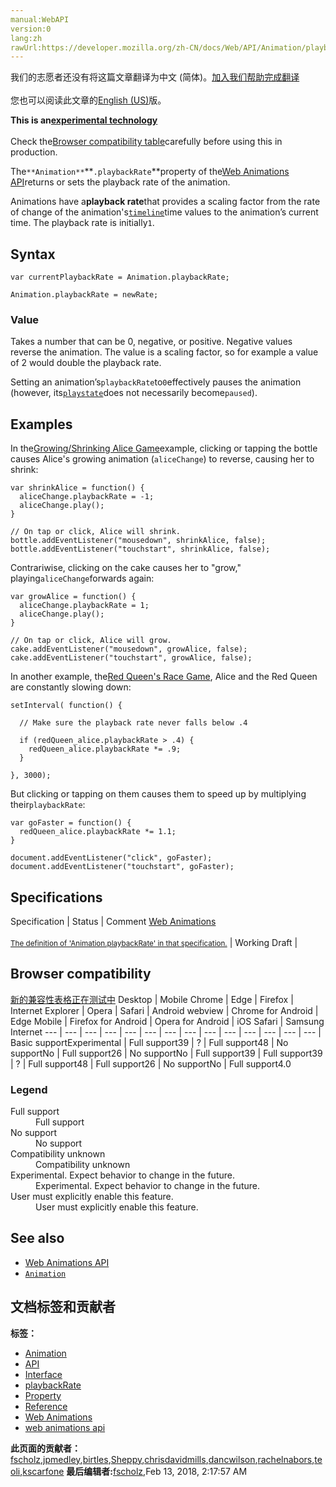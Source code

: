 ```yaml
---
manual:WebAPI
version:0
lang:zh
rawUrl:https://developer.mozilla.org/zh-CN/docs/Web/API/Animation/playbackRate
---
```




<bdi>我们的志愿者还没有将这篇文章翻译为<bdi>中文 (简体)</bdi>。[加入我们帮助完成翻译](%22592 "")<br></br>您也可以阅读此文章的[English (US)](%14100 "")版。</bdi>






**This is an[experimental technology](%3404 "")**<br></br>Check the[Browser compatibility table](%22593 "")carefully before using this in production.




The`**Animation**`**`.playbackRate`**property of the[Web Animations API](%3476 "")returns or sets the playback rate of the animation.



Animations have a**playback rate**that provides a scaling factor from the rate of change of the animation&#39;s[`timeline`](%9628 "The DocumentTimeline interface of the the Web Animations API represents animation timelines, including the default document timeline (accessed via Document.timeline).")time values to the animation’s current time. The playback rate is initially`1`.


## Syntax<a name="Syntax"></a>

```
var currentPlaybackRate = Animation.playbackRate;

Animation.playbackRate = newRate;

```

### Value<a name="Value"></a>


Takes a number that can be 0, negative, or positive. Negative values reverse the animation. The value is a scaling factor, so for example a value of 2 would double the playback rate.



Setting an animation’s`playbackRate`to`0`effectively pauses the animation (however, its[`playstate`](%22594 "The Animation.playState property of the Web Animations API returns and sets an enumerated value describing the playback state of an animation.")does not necessarily become`paused`).



## Examples<a name="Examples"></a>


In the[Growing/Shrinking Alice Game](%3507 "")example, clicking or tapping the bottle causes Alice&#39;s growing animation (`aliceChange`) to reverse, causing her to shrink:


```
var shrinkAlice = function() {
  aliceChange.playbackRate = -1;
  aliceChange.play();
}

// On tap or click, Alice will shrink.
bottle.addEventListener("mousedown", shrinkAlice, false);
bottle.addEventListener("touchstart", shrinkAlice, false);
```


Contrariwise, clicking on the cake causes her to &quot;grow,&quot; playing`aliceChange`forwards again:


```
var growAlice = function() {
  aliceChange.playbackRate = 1;
  aliceChange.play();  
}

// On tap or click, Alice will grow.
cake.addEventListener("mousedown", growAlice, false);
cake.addEventListener("touchstart", growAlice, false);
```


In another example, the[Red Queen&#39;s Race Game](%22595 ""), Alice and the Red Queen are constantly slowing down:


```
setInterval( function() {

  // Make sure the playback rate never falls below .4

  if (redQueen_alice.playbackRate > .4) {
    redQueen_alice.playbackRate *= .9;    
  }

}, 3000);
```


But clicking or tapping on them causes them to speed up by multiplying their`playbackRate`:


```
var goFaster = function() {
  redQueen_alice.playbackRate *= 1.1;
}

document.addEventListener("click", goFaster);
document.addEventListener("touchstart", goFaster);
```

## Specifications<a name="Specifications"></a>
Specification | Status | Comment 
[Web Animations<br></br><small>The definition of &#39;Animation.playbackRate&#39; in that specification.</small>](%22596 "") | Working Draft |  


## Browser compatibility<a name="Browser_compatibility"></a>
[新的兼容性表格正在测试中<i></i>](%3360 "")
<abbr>Desktop<i></i></abbr> | <abbr>Mobile<i></i></abbr> 
<abbr>Chrome<i></i></abbr> | <abbr>Edge<i></i></abbr> | <abbr>Firefox<i></i></abbr> | <abbr>Internet Explorer<i></i></abbr> | <abbr>Opera<i></i></abbr> | <abbr>Safari<i></i></abbr> | <abbr>Android webview<i></i></abbr> | <abbr>Chrome for Android<i></i></abbr> | <abbr>Edge Mobile<i></i></abbr> | <abbr>Firefox for Android<i></i></abbr> | <abbr>Opera for Android<i></i></abbr> | <abbr>iOS Safari<i></i></abbr> | <abbr>Samsung Internet<i></i></abbr> 
 ---  |  ---  |  ---  |  ---  |  ---  |  ---  |  ---  |  ---  |  ---  |  ---  |  ---  |  ---  |  ---  |  ---  | 
Basic support<abbr>Experimental<i></i></abbr> | <abbr>Full support</abbr>39 | <abbr>?</abbr> | <abbr>Full support</abbr>48 | <abbr>No support</abbr>No | <abbr>Full support</abbr>26 | <abbr>No support</abbr>No | <abbr>Full support</abbr>39 | <abbr>Full support</abbr>39 | <abbr>?</abbr> | <abbr>Full support</abbr>48 | <abbr>Full support</abbr>26 | <abbr>No support</abbr>No | <abbr>Full support</abbr>4.0 


### Legend<a name="Legend"></a>
<dl><dt id=''><abbr>Full support</abbr></dt><dd>Full support</dd><dt id=''><abbr>No support</abbr></dt><dd>No support</dd><dt id=''><abbr>Compatibility unknown</abbr></dt><dd>Compatibility unknown</dd><dt id=''><abbr>Experimental. Expect behavior to change in the future.<i></i></abbr></dt><dd>Experimental. Expect behavior to change in the future.</dd><dt id=''><abbr>User must explicitly enable this feature.<i></i></abbr></dt><dd>User must explicitly enable this feature.</dd></dl>


## See also<a name="See_also"></a>

* [Web Animations API](%3476 "")
* [`Animation`](%3478 "The Animation interface of the Web Animations API represents a single animation player and provides playback controls and a timeline for an animation node or source.")



## 文档标签和贡献者
**标签：**
* [Animation](%3470 "")
* [API](%50 "")
* [Interface](%3380 "")
* [playbackRate](%22597 "")
* [Property](%14490 "")
* [Reference](%3381 "")
* [Web Animations](%3490 "")
* [web animations api](%3491 "")

**此页面的贡献者：**[fscholz](%60 ""),[jpmedley](%3413 ""),[birtles](%3555 ""),[Sheppy](%405 ""),[chrisdavidmills](%3495 ""),[dancwilson](%22598 ""),[rachelnabors](%3494 ""),[teoli](%160 ""),[kscarfone](%3900 "")
**最后编辑者:**[fscholz](%60 ""),<time>Feb 13, 2018, 2:17:57 AM</time>


